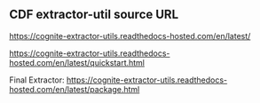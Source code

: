 ## CDF extractor-util source URL
https://cognite-extractor-utils.readthedocs-hosted.com/en/latest/
 
https://cognite-extractor-utils.readthedocs-hosted.com/en/latest/quickstart.html

Final Extractor:
https://cognite-extractor-utils.readthedocs-hosted.com/en/latest/package.html
